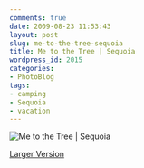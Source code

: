 ```yaml
---
comments: true
date: 2009-08-23 11:53:43
layout: post
slug: me-to-the-tree-sequoia
title: Me to the Tree | Sequoia
wordpress_id: 2015
categories:
- PhotoBlog
tags:
- camping
- Sequoia
- vacation
---
```


![Me to the Tree | Sequoia](http://ryanfitzer.com/main/wp-content/uploads/2009/08/pan-tree-feet-340x950.jpg)

[Larger Version](http://ryanfitzer.com/main/wp-content/uploads/2009/08/pan-tree-feet.jpg)
